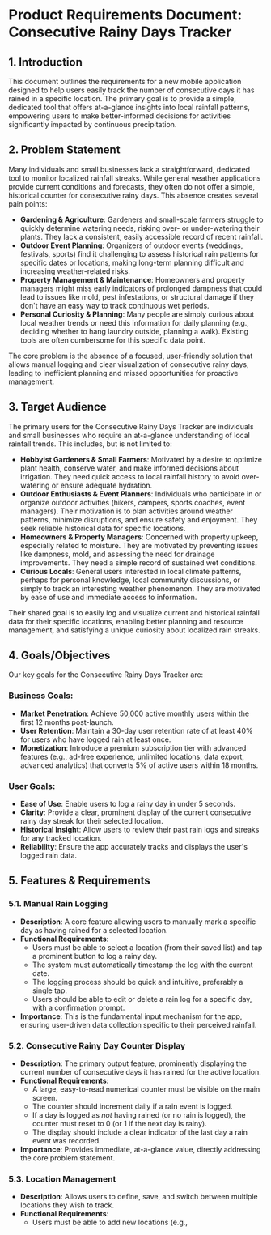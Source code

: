 # Product Requirements Document: Consecutive Rainy Days Tracker

## 1. Introduction
This document outlines the requirements for a new mobile application designed to help users easily track the number of consecutive days it has rained in a specific location. The primary goal is to provide a simple, dedicated tool that offers at-a-glance insights into local rainfall patterns, empowering users to make better-informed decisions for activities significantly impacted by continuous precipitation.

## 2. Problem Statement
Many individuals and small businesses lack a straightforward, dedicated tool to monitor localized rainfall streaks. While general weather applications provide current conditions and forecasts, they often do not offer a simple, historical counter for consecutive rainy days. This absence creates several pain points:

*   **Gardening & Agriculture**: Gardeners and small-scale farmers struggle to quickly determine watering needs, risking over- or under-watering their plants. They lack a consistent, easily accessible record of recent rainfall. 
*   **Outdoor Event Planning**: Organizers of outdoor events (weddings, festivals, sports) find it challenging to assess historical rain patterns for specific dates or locations, making long-term planning difficult and increasing weather-related risks.
*   **Property Management & Maintenance**: Homeowners and property managers might miss early indicators of prolonged dampness that could lead to issues like mold, pest infestations, or structural damage if they don't have an easy way to track continuous wet periods.
*   **Personal Curiosity & Planning**: Many people are simply curious about local weather trends or need this information for daily planning (e.g., deciding whether to hang laundry outside, planning a walk). Existing tools are often cumbersome for this specific data point.

The core problem is the absence of a focused, user-friendly solution that allows manual logging and clear visualization of consecutive rainy days, leading to inefficient planning and missed opportunities for proactive management.

## 3. Target Audience
The primary users for the Consecutive Rainy Days Tracker are individuals and small businesses who require an at-a-glance understanding of local rainfall trends. This includes, but is not limited to:

*   **Hobbyist Gardeners & Small Farmers**: Motivated by a desire to optimize plant health, conserve water, and make informed decisions about irrigation. They need quick access to local rainfall history to avoid over-watering or ensure adequate hydration.
*   **Outdoor Enthusiasts & Event Planners**: Individuals who participate in or organize outdoor activities (hikers, campers, sports coaches, event managers). Their motivation is to plan activities around weather patterns, minimize disruptions, and ensure safety and enjoyment. They seek reliable historical data for specific locations.
*   **Homeowners & Property Managers**: Concerned with property upkeep, especially related to moisture. They are motivated by preventing issues like dampness, mold, and assessing the need for drainage improvements. They need a simple record of sustained wet conditions.
*   **Curious Locals**: General users interested in local climate patterns, perhaps for personal knowledge, local community discussions, or simply to track an interesting weather phenomenon. They are motivated by ease of use and immediate access to information.

Their shared goal is to easily log and visualize current and historical rainfall data for their specific locations, enabling better planning and resource management, and satisfying a unique curiosity about localized rain streaks.

## 4. Goals/Objectives
Our key goals for the Consecutive Rainy Days Tracker are:

### Business Goals:
*   **Market Penetration**: Achieve 50,000 active monthly users within the first 12 months post-launch.
*   **User Retention**: Maintain a 30-day user retention rate of at least 40% for users who have logged rain at least once.
*   **Monetization**: Introduce a premium subscription tier with advanced features (e.g., ad-free experience, unlimited locations, data export, advanced analytics) that converts 5% of active users within 18 months.

### User Goals:
*   **Ease of Use**: Enable users to log a rainy day in under 5 seconds.
*   **Clarity**: Provide a clear, prominent display of the current consecutive rainy day streak for their selected location.
*   **Historical Insight**: Allow users to review their past rain logs and streaks for any tracked location.
*   **Reliability**: Ensure the app accurately tracks and displays the user's logged rain data.

## 5. Features & Requirements

### 5.1. **Manual Rain Logging**
*   **Description**: A core feature allowing users to manually mark a specific day as having rained for a selected location.
*   **Functional Requirements**:
    *   Users must be able to select a location (from their saved list) and tap a prominent button to log a rainy day.
    *   The system must automatically timestamp the log with the current date.
    *   The logging process should be quick and intuitive, preferably a single tap.
    *   Users should be able to edit or delete a rain log for a specific day, with a confirmation prompt.
*   **Importance**: This is the fundamental input mechanism for the app, ensuring user-driven data collection specific to their perceived rainfall.

### 5.2. **Consecutive Rainy Day Counter Display**
*   **Description**: The primary output feature, prominently displaying the current number of consecutive days it has rained for the active location.
*   **Functional Requirements**:
    *   A large, easy-to-read numerical counter must be visible on the main screen.
    *   The counter should increment daily if a rain event is logged.
    *   If a day is logged as *not* having rained (or no rain is logged), the counter must reset to 0 (or 1 if the next day is rainy).
    *   The display should include a clear indicator of the last day a rain event was recorded.
*   **Importance**: Provides immediate, at-a-glance value, directly addressing the core problem statement.

### 5.3. **Location Management**
*   **Description**: Allows users to define, save, and switch between multiple locations they wish to track.
*   **Functional Requirements**:
    *   Users must be able to add new locations (e.g., 